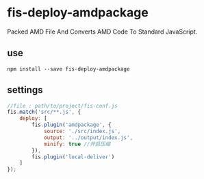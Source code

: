 # fis-deploy-amdpackage

Packed AMD File And Converts AMD Code To Standard JavaScript.
## use
```node
npm install --save fis-deploy-amdpackage
```

## settings
```javascript
//file : path/to/project/fis-conf.js
fis.match('src/**.js', {
	deploy: [
		fis.plugin('amdpackage', {
			source: './src/index.js',
			output: '../output/index.js',
			minify: true //开启压缩
		}),
		fis.plugin('local-deliver')
	]
});
```